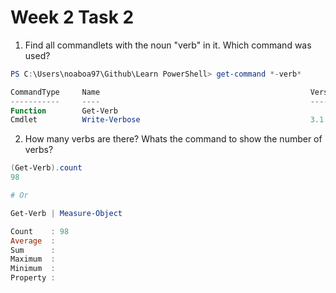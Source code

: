 # Week 2 Task 2
1. Find all commandlets with the noun "verb" in it. Which command was used?
```powershell
PS C:\Users\noaboa97\Github\Learn PowerShell> get-command *-verb*

CommandType     Name                                               Version    Source
-----------     ----                                               -------    ------
Function        Get-Verb
Cmdlet          Write-Verbose                                      3.1.0.0    Microsoft.PowerShell.Utility
```

2. How many verbs are there? Whats the command to show the number of verbs?

```powershell
(Get-Verb).count  
98

# Or

Get-Verb | Measure-Object

Count    : 98
Average  :
Sum      :
Maximum  :
Minimum  :
Property :
```